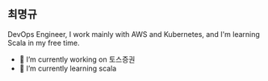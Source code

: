 ## 최명규
DevOps Engineer, I work mainly with AWS and Kubernetes, and I'm learning Scala in my free time.

- 🔭 I’m currently working on 토스증권
- 🌱 I’m currently learning scala
<!--
**bench87/bench87** is a ✨ _special_ ✨ repository because its `README.md` (this file) appears on your GitHub profile.

Here are some ideas to get you started:

- 🔭 I’m currently working on ...
- 🌱 I’m currently learning ...
- 👯 I’m looking to collaborate on ...
- 🤔 I’m looking for help with ...
- 💬 Ask me about ...
- 📫 How to reach me: ...
- 😄 Pronouns: ...
- ⚡ Fun fact: ...
-->
